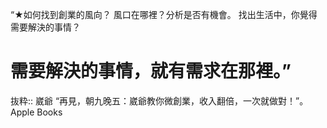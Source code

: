 “★如何找到創業的風向？
風口在哪裡？分析是否有機會。
找出生活中，你覺得需要解決的事情？
# 需要解決的事情，就有需求在那裡。”

抜粋:: 崴爺  “再見，朝九晚五：崴爺教你微創業，收入翻倍，一次就做對！”。 Apple Books  
